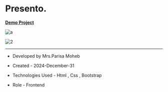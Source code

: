 # Presento.

 <a href="https://parisamohebweb.github.io/Presento.">**Demo Project**</a>


![a](https://github.com/user-attachments/assets/deec7e93-77a3-4bac-a361-74e2a216b6b7)


![2](https://github.com/user-attachments/assets/e23e8e5d-1c04-4e00-b2a8-26743c79a380)

---

- Developed by Mrs.Parisa Moheb

- Created - 2024-December-31

- Technologies Used - Html , Css , Bootstrap

- Role - Frontend

